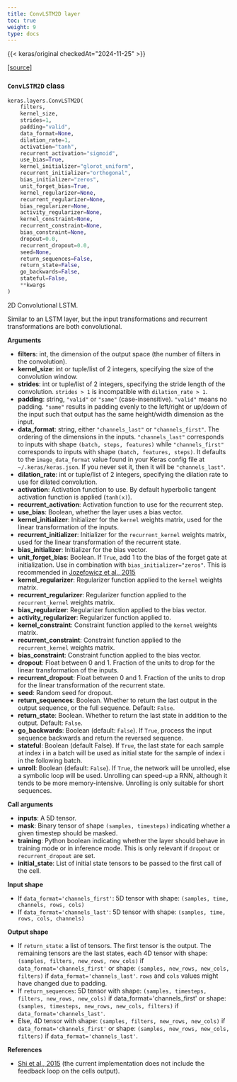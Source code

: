 ```yaml
---
title: ConvLSTM2D layer
toc: true
weight: 9
type: docs
---
```


{{< keras/original checkedAt="2024-11-25" >}}

[\[source\]](https://github.com/keras-team/keras/tree/v3.6.0/keras/src/layers/rnn/conv_lstm2d.py#L5)

### `ConvLSTM2D` class

```python
keras.layers.ConvLSTM2D(
    filters,
    kernel_size,
    strides=1,
    padding="valid",
    data_format=None,
    dilation_rate=1,
    activation="tanh",
    recurrent_activation="sigmoid",
    use_bias=True,
    kernel_initializer="glorot_uniform",
    recurrent_initializer="orthogonal",
    bias_initializer="zeros",
    unit_forget_bias=True,
    kernel_regularizer=None,
    recurrent_regularizer=None,
    bias_regularizer=None,
    activity_regularizer=None,
    kernel_constraint=None,
    recurrent_constraint=None,
    bias_constraint=None,
    dropout=0.0,
    recurrent_dropout=0.0,
    seed=None,
    return_sequences=False,
    return_state=False,
    go_backwards=False,
    stateful=False,
    **kwargs
)
```

2D Convolutional LSTM.

Similar to an LSTM layer, but the input transformations and recurrent transformations are both convolutional.

**Arguments**

- **filters**: int, the dimension of the output space (the number of filters in the convolution).
- **kernel_size**: int or tuple/list of 2 integers, specifying the size of the convolution window.
- **strides**: int or tuple/list of 2 integers, specifying the stride length of the convolution. `strides > 1` is incompatible with `dilation_rate > 1`.
- **padding**: string, `"valid"` or `"same"` (case-insensitive). `"valid"` means no padding. `"same"` results in padding evenly to the left/right or up/down of the input such that output has the same height/width dimension as the input.
- **data_format**: string, either `"channels_last"` or `"channels_first"`. The ordering of the dimensions in the inputs. `"channels_last"` corresponds to inputs with shape `(batch, steps, features)` while `"channels_first"` corresponds to inputs with shape `(batch, features, steps)`. It defaults to the `image_data_format` value found in your Keras config file at `~/.keras/keras.json`. If you never set it, then it will be `"channels_last"`.
- **dilation_rate**: int or tuple/list of 2 integers, specifying the dilation rate to use for dilated convolution.
- **activation**: Activation function to use. By default hyperbolic tangent activation function is applied (`tanh(x)`).
- **recurrent_activation**: Activation function to use for the recurrent step.
- **use_bias**: Boolean, whether the layer uses a bias vector.
- **kernel_initializer**: Initializer for the `kernel` weights matrix, used for the linear transformation of the inputs.
- **recurrent_initializer**: Initializer for the `recurrent_kernel` weights matrix, used for the linear transformation of the recurrent state.
- **bias_initializer**: Initializer for the bias vector.
- **unit_forget_bias**: Boolean. If `True`, add 1 to the bias of the forget gate at initialization. Use in combination with `bias_initializer="zeros"`. This is recommended in [Jozefowicz et al., 2015](http://www.jmlr.org/proceedings/papers/v37/jozefowicz15.pdf)
- **kernel_regularizer**: Regularizer function applied to the `kernel` weights matrix.
- **recurrent_regularizer**: Regularizer function applied to the `recurrent_kernel` weights matrix.
- **bias_regularizer**: Regularizer function applied to the bias vector.
- **activity_regularizer**: Regularizer function applied to.
- **kernel_constraint**: Constraint function applied to the `kernel` weights matrix.
- **recurrent_constraint**: Constraint function applied to the `recurrent_kernel` weights matrix.
- **bias_constraint**: Constraint function applied to the bias vector.
- **dropout**: Float between 0 and 1. Fraction of the units to drop for the linear transformation of the inputs.
- **recurrent_dropout**: Float between 0 and 1. Fraction of the units to drop for the linear transformation of the recurrent state.
- **seed**: Random seed for dropout.
- **return_sequences**: Boolean. Whether to return the last output in the output sequence, or the full sequence. Default: `False`.
- **return_state**: Boolean. Whether to return the last state in addition to the output. Default: `False`.
- **go_backwards**: Boolean (default: `False`). If `True`, process the input sequence backwards and return the reversed sequence.
- **stateful**: Boolean (default False). If `True`, the last state for each sample at index i in a batch will be used as initial state for the sample of index i in the following batch.
- **unroll**: Boolean (default: `False`). If `True`, the network will be unrolled, else a symbolic loop will be used. Unrolling can speed-up a RNN, although it tends to be more memory-intensive. Unrolling is only suitable for short sequences.

**Call arguments**

- **inputs**: A 5D tensor.
- **mask**: Binary tensor of shape `(samples, timesteps)` indicating whether a given timestep should be masked.
- **training**: Python boolean indicating whether the layer should behave in training mode or in inference mode. This is only relevant if `dropout` or `recurrent_dropout` are set.
- **initial_state**: List of initial state tensors to be passed to the first call of the cell.

**Input shape**

- If `data_format='channels_first'`: 5D tensor with shape: `(samples, time, channels, rows, cols)`
- If `data_format='channels_last'`: 5D tensor with shape: `(samples, time, rows, cols, channels)`

**Output shape**

- If `return_state`: a list of tensors. The first tensor is the output. The remaining tensors are the last states, each 4D tensor with shape: `(samples, filters, new_rows, new_cols)` if `data_format='channels_first'` or shape: `(samples, new_rows, new_cols, filters)` if `data_format='channels_last'`. `rows` and `cols` values might have changed due to padding.
- If `return_sequences`: 5D tensor with shape: `(samples, timesteps, filters, new_rows, new_cols)` if data_format='channels_first' or shape: `(samples, timesteps, new_rows, new_cols, filters)` if `data_format='channels_last'`.
- Else, 4D tensor with shape: `(samples, filters, new_rows, new_cols)` if `data_format='channels_first'` or shape: `(samples, new_rows, new_cols, filters)` if `data_format='channels_last'`.

**References**

- [Shi et al., 2015](http://arxiv.org/abs/1506.04214v1) (the current implementation does not include the feedback loop on the cells output).
